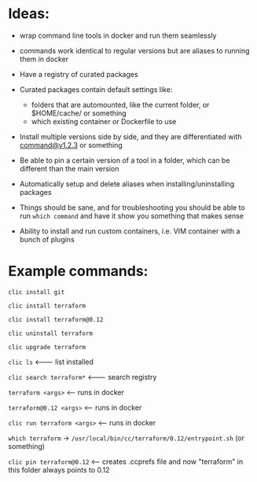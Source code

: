 # Ideas:
* wrap command line tools in docker and run them seamlessly
* commands work identical to regular versions but are aliases to running them in docker
* Have a registry of curated packages 
* Curated packages contain default settings like:
  * folders that are automounted, like the current folder, or $HOME/cache/ or something
  * which existing container or Dockerfile to use

* Install multiple versions side by side, and they are differentiated with command@v1.2.3 or something
* Be able to pin a certain version of a tool in a folder, which can be different than the main version

* Automatically setup and delete aliases when installing/uninstalling packages
* Things should be sane, and for troubleshooting you should be able to run `which command` and
  have it show you something that makes sense
  
* Ability to install and run custom containers, i.e. VIM container with a bunch of plugins


# Example commands:

`clic install git`

`clic install terraform`

`clic install terraform@0.12`

`clic uninstall terraform`

`clic upgrade terraform`

`clic ls`   <--- list installed

`clic search terraform*` <--- search registry

`terraform <args>`     <-- runs in docker

`terraform@0.12 <args>`   <-- runs in docker

`clic run terraform <args>` <-- runs in docker

`which terraform` ->  `/usr/local/bin/cc/terraform/0.12/entrypoint.sh`   (or something)

`clic pin terraform@0.12`   <-- creates .ccprefs file and now "terraform" in this folder always points to 0.12
